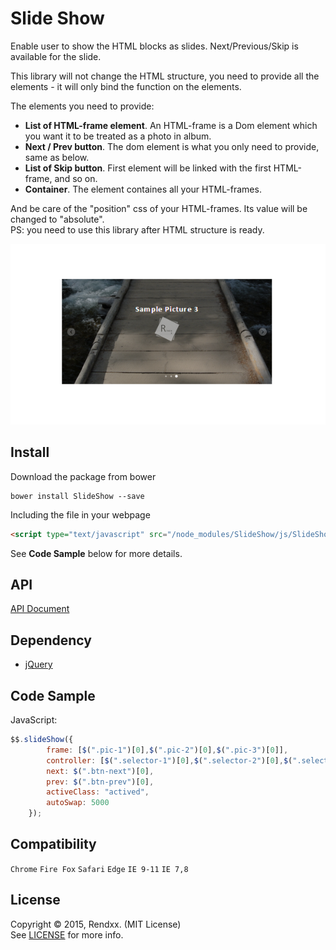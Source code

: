 # Slide Show
Enable user to show the HTML blocks as slides. Next/Previous/Skip is available for the slide.
    
This library will not change the HTML structure, you need to provide all the elements - it will only bind the function on the elements.  

The elements you need to provide:
+ **List of HTML-frame element**. An HTML-frame is a Dom element which you want it to be treated as a photo in album.
+ **Next / Prev button**. The dom element is what you only need to provide, same as below.
+ **List of Skip button**. First element will be linked with the first HTML-frame, and so on.
+ **Container**. The element containes all your HTML-frames. 

And be care of the "position" css of your HTML-frames. Its value will be changed to "absolute".  
PS: you need to use this library after HTML structure is ready.
   

![preview](https://raw.githubusercontent.com/Rendxx/SlideShow/master/preview.png "Preview")

## Install
Download the package from bower
```
bower install SlideShow --save
```

Including the file in your webpage
```HTML
<script type="text/javascript" src="/node_modules/SlideShow/js/SlideShow.js"></script>
```

See **Code Sample** below for more details.

## API
[API Document](https://github.com/Rendxx/SlideShow/blob/master/API%20Document.md)

## Dependency
- [jQuery][]

## Code Sample
JavaScript:

```javascript
$$.slideShow({
        frame: [$(".pic-1")[0],$(".pic-2")[0],$(".pic-3")[0]],
        controller: [$(".selector-1")[0],$(".selector-2")[0],$(".selector-3")[0]],
        next: $(".btn-next")[0],
        prev: $(".btn-prev")[0],
        activeClass: "actived",
        autoSwap: 5000
    });
```

## Compatibility
```Chrome``` ```Fire Fox``` ```Safari``` ```Edge``` ```IE 9-11``` ```IE 7,8```

## License
Copyright &copy; 2015, Rendxx. (MIT License)  
See [LICENSE][] for more info.

[jQuery]: https://jquery.com/ "jQuery Home Page"
[LICENSE]: https://github.com/Rendxx/SlideShow/blob/master/LICENSE
